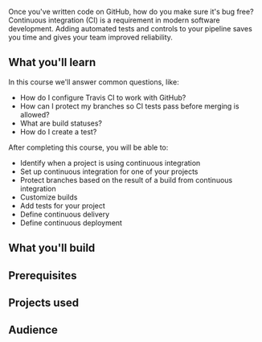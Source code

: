 Once you've written code on GitHub, how do you make sure it's bug free? Continuous integration (CI) is a requirement in modern software development. Adding automated tests and controls to your pipeline saves you time and gives your team improved reliability. 

## What you'll learn 

In this course we'll answer common questions, like:
- How do I configure Travis CI to work with GitHub?
- How can I protect my branches so CI tests pass before merging is allowed?
- What are build statuses?
- How do I create a test?

After completing this course, you will be able to:

- Identify when a project is using continuous integration
- Set up continuous integration for one of your projects
- Protect branches based on the result of a build from continuous integration
- Customize builds
- Add tests for your project 
- Define continuous delivery
- Define continuous deployment

## What you'll build

## Prerequisites

## Projects used

## Audience